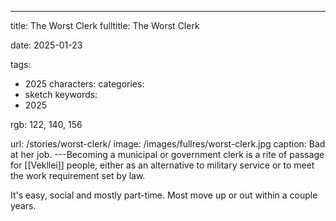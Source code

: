 ---
title: The Worst Clerk
fulltitle: The Worst Clerk

date: 2025-01-23

tags:
- 2025
characters:
categories:
- sketch
keywords:
- 2025

rgb: 122, 140, 156

url: /stories/worst-clerk/
image: /images/fullres/worst-clerk.jpg
caption:  Bad at her job.
---Becoming a municipal or government clerk is a rite of passage for [[Vekllei]] people, either as an alternative to military service or to meet the work requirement set by law.

It's easy, social and mostly part-time. Most move up or out within a couple years.